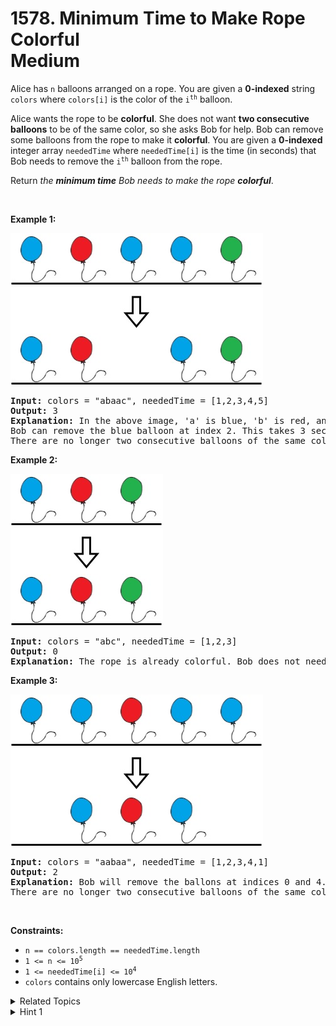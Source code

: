 
# 1578. Minimum Time to Make Rope Colorful<br> Medium

<p>Alice has <code>n</code> balloons arranged on a rope. You are given a <strong>0-indexed</strong> string <code>colors</code> where <code>colors[i]</code> is the color of the <code>i<sup>th</sup></code> balloon.</p>

<p>Alice wants the rope to be <strong>colorful</strong>. She does not want <strong>two consecutive balloons</strong> to be of the same color, so she asks Bob for help. Bob can remove some balloons from the rope to make it <strong>colorful</strong>. You are given a <strong>0-indexed</strong> integer array <code>neededTime</code> where <code>neededTime[i]</code> is the time (in seconds) that Bob needs to remove the <code>i<sup>th</sup></code> balloon from the rope.</p>

<p>Return <em>the <strong>minimum time</strong> Bob needs to make the rope <strong>colorful</strong></em>.</p>

<p>&nbsp;</p>
<p><strong>Example 1:</strong></p>
<img alt="" src="./assets/image1.jpg" style="width: 404px; height: 243px;" />
<pre>
<strong>Input:</strong> colors = &quot;abaac&quot;, neededTime = [1,2,3,4,5]
<strong>Output:</strong> 3
<strong>Explanation:</strong> In the above image, &#39;a&#39; is blue, &#39;b&#39; is red, and &#39;c&#39; is green.
Bob can remove the blue balloon at index 2. This takes 3 seconds.
There are no longer two consecutive balloons of the same color. Total time = 3.</pre>

<p><strong>Example 2:</strong></p>
<img alt="" src="./assets/image2.jpg" style="width: 244px; height: 243px;" />
<pre>
<strong>Input:</strong> colors = &quot;abc&quot;, neededTime = [1,2,3]
<strong>Output:</strong> 0
<strong>Explanation:</strong> The rope is already colorful. Bob does not need to remove any balloons from the rope.
</pre>

<p><strong>Example 3:</strong></p>
<img alt="" src="./assets/image3.jpg" style="width: 404px; height: 243px;" />
<pre>
<strong>Input:</strong> colors = &quot;aabaa&quot;, neededTime = [1,2,3,4,1]
<strong>Output:</strong> 2
<strong>Explanation:</strong> Bob will remove the ballons at indices 0 and 4. Each ballon takes 1 second to remove.
There are no longer two consecutive balloons of the same color. Total time = 1 + 1 = 2.
</pre>

<p>&nbsp;</p>
<p><strong>Constraints:</strong></p>

<ul>
	<li><code>n == colors.length == neededTime.length</code></li>
	<li><code>1 &lt;= n &lt;= 10<sup>5</sup></code></li>
	<li><code>1 &lt;= neededTime[i] &lt;= 10<sup>4</sup></code></li>
	<li><code>colors</code> contains only lowercase English letters.</li>
</ul>


<details>

<summary> Related Topics </summary>

-	`Array`
-	`String`
-	`Dynamic Programming`
-	`Greedy`

</details>


<details>
<summary> Hint 1 </summary>
Maintain the running sum and max value for repeated letters.
</details>